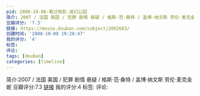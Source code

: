 ```yaml
---
pid: 2008-10-08-看过电影-迷幻公园
简介: 2007 / 法国 美国 / 犯罪 剧情 悬疑 / 格斯·范·桑特 / 盖博·纳文斯 劳伦·麦克金妮
豆瓣评分: '7.3'
链接: https://movie.douban.com/subject/2002683/
创建时间: '2008-10-08 19:20:47'
我的评分: '4'
标签:
评论:
tags: [douban]
categories: [timeline]
---
```

简介:2007 / 法国 美国 / 犯罪 剧情 悬疑 / 格斯·范·桑特 / 盖博·纳文斯 劳伦·麦克金妮
豆瓣评分:7.3
[链接](https://movie.douban.com/subject/2002683/)
我的评分:4
标签:
评论:
